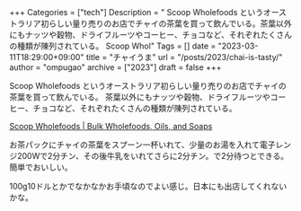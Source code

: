 +++
Categories = ["tech"]
Description = " Scoop Wholefoods というオーストラリア初らしい量り売りのお店でチャイの茶葉を買って飲んでいる。茶葉以外にもナッツや穀物、ドライフルーツやコーヒー、チョコなど、それぞれたくさんの種類が陳列されている。  Scoop Whol"
Tags = []
date = "2023-03-11T18:29:00+09:00"
title = "チャイうま"
url = "/posts/2023/chai-is-tasty/"
author = "ompugao"
archive = ["2023"]
draft = false
+++

<body>
<p>Scoop Wholefoods というオーストラリア初らしい量り売りのお店でチャイの茶葉を買って飲んでいる。
茶葉以外にもナッツや穀物、ドライフルーツやコーヒー、チョコなど、それぞれたくさんの種類が陳列されている。</p>

<p><a href="https://sg.scoopwholefoods.com/">Scoop Wholefoods | Bulk Wholefoods, Oils, and Soaps</a></p>

<p>お茶パックにチャイの茶葉をスプーン一杯いれて、少量のお湯を入れて電子レンジ200Wで2分チン、その後牛乳をいれてさらに2分チン。で2分待つとできる。簡単でおいしい。</p>

<p>100g10ドルとかでなかなかお手頃なのでよい感じ。日本にも出店してくれないかな。</p>
</body>
